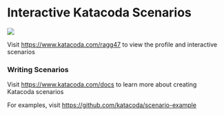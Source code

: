# Interactive Katacoda Scenarios

[![](http://shields.katacoda.com/katacoda/ragg47/count.svg)](https://www.katacoda.com/ragg47 "Get your profile on Katacoda.com")

Visit https://www.katacoda.com/ragg47 to view the profile and interactive scenarios

### Writing Scenarios
Visit https://www.katacoda.com/docs to learn more about creating Katacoda scenarios

For examples, visit https://github.com/katacoda/scenario-example
